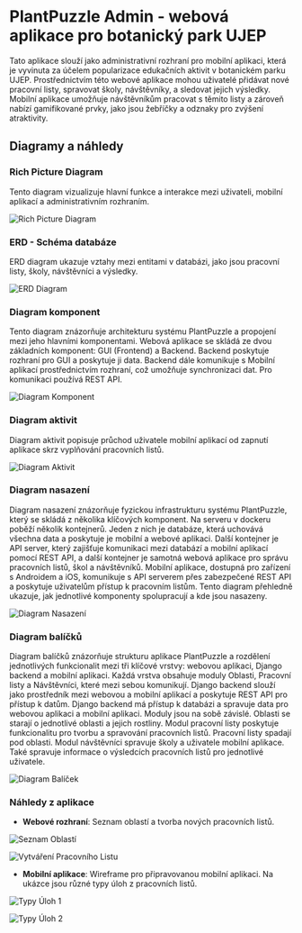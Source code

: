 # PlantPuzzle Admin - webová aplikace pro botanický park UJEP
Tato aplikace slouží jako administrativní rozhraní pro mobilní aplikaci, která je vyvinuta za účelem popularizace edukačních aktivit v botanickém parku UJEP. Prostřednictvím této webové aplikace mohou uživatelé přidávat nové pracovní listy, spravovat školy, návštěvníky, a sledovat jejich výsledky. Mobilní aplikace umožňuje návštěvníkům pracovat s těmito listy a zároveň nabízí gamifikované prvky, jako jsou žebříčky a odznaky pro zvýšení atraktivity.

## Diagramy a náhledy

### Rich Picture Diagram
Tento diagram vizualizuje hlavní funkce a interakce mezi uživateli, mobilní aplikací a administrativním rozhraním.

![Rich Picture Diagram](diagrams/rich_picture.jpg?raw=true)

### ERD - Schéma databáze
ERD diagram ukazuje vztahy mezi entitami v databázi, jako jsou pracovní listy, školy, návštěvníci a výsledky.


![ERD Diagram](diagrams/erd_diagram.png?raw=true )


### Diagram komponent
Tento diagram znázorňuje architekturu systému PlantPuzzle a propojení mezi jeho hlavními komponentami. Webová aplikace se skládá ze dvou základních komponent: GUI (Frontend) a Backend. Backend poskytuje rozhraní pro GUI a poskytuje ji data. Backend dále komunikuje s Mobilní aplikací prostřednictvím rozhraní, což umožňuje synchronizaci dat. Pro komunikaci používá REST API.

![Diagram Komponent](diagrams/component.png?raw=true )


### Diagram aktivit
Diagram aktivit popisuje průchod uživatele mobilní aplikací od zapnutí aplikace skrz vyplňování pracovních listů.

![Diagram Aktivit](diagrams/activity.png?raw=true )


### Diagram nasazení
Diagram nasazení znázorňuje fyzickou infrastrukturu systému PlantPuzzle, který se skládá z několika klíčových komponent. Na serveru v dockeru poběží několik kontejnerů. Jeden z nich je databáze, která uchovává všechna data a poskytuje je mobilní a webové aplikaci. Další kontejner je API server, který zajišťuje komunikaci mezi databází a mobilní aplikací pomocí REST API, a další kontejner je samotná webová aplikace pro správu pracovních listů, škol a návštěvníků. Mobilní aplikace, dostupná pro zařízení s Androidem a iOS, komunikuje s API serverem přes zabezpečené REST API a poskytuje uživatelům přístup k pracovním listům. Tento diagram přehledně ukazuje, jak jednotlivé komponenty spolupracují a kde jsou nasazeny.

![Diagram Nasazení](diagrams/deployment.png?raw=true )


### Diagram balíčků
Diagram balíčků znázorňuje strukturu aplikace PlantPuzzle a rozdělení jednotlivých funkcionalit mezi tři klíčové vrstvy: webovou aplikaci, Django backend a mobilní aplikaci. Každá vrstva obsahuje moduly Oblasti, Pracovní listy a Návštěvníci, které mezi sebou komunikují. Django backend slouží jako prostředník mezi webovou a mobilní aplikací a poskytuje REST API pro přístup k datům. Django backend má přístup k databázi a spravuje data pro webovou aplikaci a mobilní aplikaci. Moduly jsou na sobě závislé. Oblasti se starají o jednotlivé oblasti a jejich rostliny. Modul pracovní listy poskytuje funkcionalitu pro tvorbu a spravování pracovních listů. Pracovní listy spadají pod oblasti. Modul návštěvníci spravuje školy a uživatele mobilní aplikace. Také spravuje informace o výsledcích pracovních listů pro jednotlivé uživatele.

![Diagram Balíček](diagrams/package.png?raw=true )


### Náhledy z aplikace

- **Webové rozhraní**: Seznam oblastí a tvorba nových pracovních listů.


![Seznam Oblastí](diagrams/seznam_oblasti.png?raw=true )

![Vytváření Pracovního Listu](diagrams/vytvoreni_listu.png?raw=true )


- **Mobilní aplikace**: Wireframe pro připravovanou mobilní aplikaci. Na ukázce jsou různé typy úloh z pracovních listů.


![Typy Úloh 1](diagrams/typy_uloh_1.png?raw=true)

![Typy Úloh 2](diagrams/typy_uloh_2.png?raw=true )

